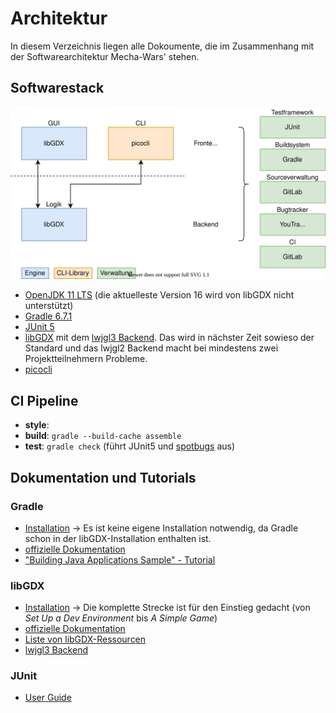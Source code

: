 # Architektur

In diesem Verzeichnis liegen alle Dokoumente, die im Zusammenhang mit der Softwarearchitektur Mecha-Wars' stehen.

## Softwarestack

![Diagramm der zu benutzenden Software](Technologie-Entscheidungen.svg "Stack")

- [OpenJDK 11 LTS](https://adoptopenjdk.net) (die aktuelleste Version 16 wird von libGDX nicht unterstützt)
- [Gradle 6.7.1](https://gradle.org)
- [JUnit 5](https://junit.org/junit5/)
- [libGDX](https://libgdx.com) mit dem [lwjgl3 Backend](https://gist.github.com/crykn/eb37cb4f7a03d006b3a0ecad27292a2d). Das wird in nächster Zeit sowieso der Standard und das lwjgl2 Backend macht bei mindestens zwei Projektteilnehmern Probleme.
- [picocli](https://picocli.info)

## CI Pipeline

- **style**:
- **build**: ```gradle --build-cache assemble```
- **test**: ```gradle check``` (führt JUnit5 und [spotbugs](https://spotbugs.github.io) aus)

## Dokumentation und Tutorials

### Gradle

- [Installation](https://gradle.org/releases/#6.7.1) -> Es ist keine eigene Installation notwendig, da Gradle schon in der libGDX-Installation enthalten ist.
- [offizielle Dokumentation](https://docs.gradle.org/6.7.1/userguide/userguide.html)
- ["Building Java Applications Sample" - Tutorial](https://docs.gradle.org/6.7.1/samples/sample_building_java_applications.html)

### libGDX

- [Installation](https://libgdx.com/dev/setup/) -> Die komplette Strecke ist für den Einstieg gedacht (von *Set Up a Dev Environment* bis *A Simple Game*)
- [offizielle Dokumentation](h9s://libgdx.com/dev/)
- [Liste von libGDX-Ressourcen](https://github.com/rafaskb/awesome-libgdx#read)
- [lwjgl3 Backend](https://github.com/libgdx/libgdx/tree/master/backends/gdx-backend-lwjgl3/src/com/badlogic/gdx/backends/lwjgl3)

### JUnit

- [User Guide](https://junit.org/junit5/docs/current/user-guide/)
